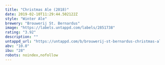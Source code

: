 ```yaml
---
title: "Christmas Ale (2018)"
date: 2019-02-10T11:29:44.502122Z
style: "Winter Ale"
brewery: "Brouwerij St. Bernardus"
image: "https://labels.untappd.com/labels/2851738"
rating: "3.92"
description: ""
untappd_url: "https://untappd.com/b/brouwerij-st-bernardus-christmas-ale-2018/2851738"
abv: "10.0"
ibu: "28"
robots: noindex,nofollow
---
```

